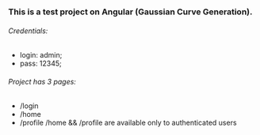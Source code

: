 ### This is a test project on Angular (Gaussian Curve Generation). 
###### Credentials:
* login: admin;
* pass: 12345;  
###### Project has 3 pages:
* /login
* /home
* /profile
/home && /profile are available only to authenticated users